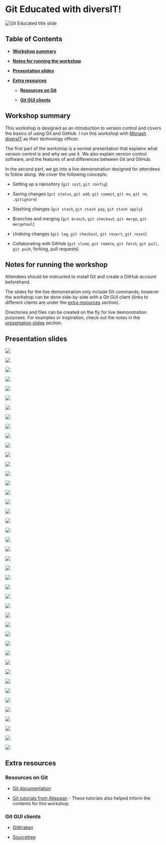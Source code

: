 # Git Educated with diversIT!

![Git Educated title slide](../assets/git-educated.png)

## Table of Contents

- [**Workshop summary**](#workshop-summary)

- [**Notes for running the workshop**](#notes-for-running-the-workshop)

- [**Presentation slides**](#presentation-slides)

- [**Extra resources**](#extra-resources)

	- [**Resources on Git**](#resources-on-git)
	
	- [**Git GUI clients**](#git-gui-clients)

## Workshop summary

This workshop is designed as an introduction to version control and covers the basics of using Git and GitHub. I run this workshop with [Monash diversIT](https://monashdiversit.com/) as their technology officer.

The first part of the workshop is a normal presentation that explains what version control is and why we use it. We also explain version control software, and the features of and differences between Git and GitHub.

In the second part, we go into a live demonstration designed for attendees to follow along. We cover the following concepts:

- Setting up a repository (`git init`, `git config`)

- Saving changes (`git status`, `git add`, `git commit`, `git mv`, `git rm`, `.gitignore`)

- Stashing changes (`git stash`, `git stash pop`, `git stash apply`)

- Branches and merging (`git branch`, `git checkout`, `git merge`, 	`git mergetool`)

- Undoing changes (`git log`, `git checkout`, `git revert`, `git reset`)

- Collaborating with GitHub (`git clone`, `git remote`, `git fetch`, `git pull`, `git push`, forking, pull requests)

## Notes for running the workshop

Attendees should be instructed to install Git and create a GitHub account beforehand.

The slides for the live demonstration only include Git commands, however the workshop can be done side-by-side with a Git GUI client (links to different clients are under the [extra resources](#extra-resources) section).

Directories and files can be created on the fly for live demonstration purposes. For examples or inspiration, check out the notes in the [presentation slides](#presentation-slides) section.

## Presentation slides

![](png/1.png)

![](png/2.png)

![](png/3.png)

![](png/4.png)

![](png/5.png)

![](png/6.png)

![](png/7.png)

![](png/8.png)

![](png/9.png)

![](png/10.png)

![](png/11.png)

![](png/12.png)

![](png/13.png)

![](png/14.png)

![](png/15.png)

![](png/16.png)

![](png/17.png)

![](png/18.png)

![](png/19.png)

![](png/20.png)

![](png/21.png)

![](png/22.png)

![](png/23.png)

![](png/24.png)

![](png/25.png)

![](png/26.png)

![](png/27.png)

![](png/28.png)

![](png/29.png)

![](png/30.png)

![](png/31.png)

![](png/32.png)

![](png/33.png)

![](png/34.png)

![](png/35.png)

![](png/36.png)

![](png/37.png)

![](png/38.png)

![](png/39.png)

![](png/40.png)

![](png/41.png)

![](png/42.png)

![](png/43.png)

## Extra resources

### Resources on Git

- [Git documentation](mv)

- [Git tutorials from Atlassian](https://www.atlassian.com/git/tutorials) - These tutorials also helped inform the contents for this workshop.

### Git GUI clients

- [GitKraken](https://www.gitkraken.com/)

- [Sourcetree](https://www.sourcetreeapp.com/)